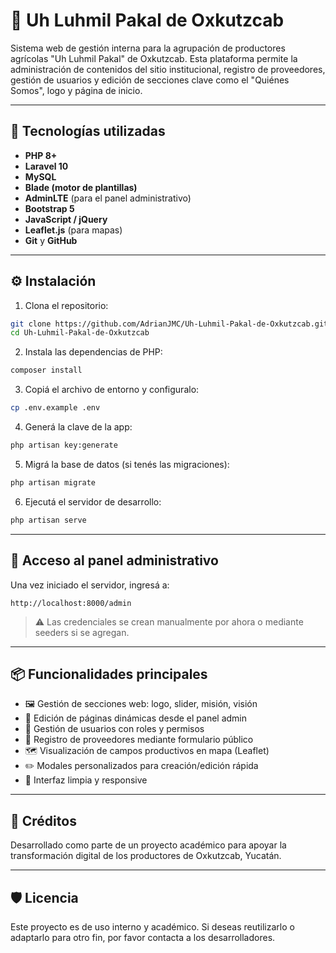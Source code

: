 # 🌱 Uh Luhmil Pakal de Oxkutzcab

Sistema web de gestión interna para la agrupación de productores agrícolas "Uh Luhmil Pakal" de Oxkutzcab. Esta plataforma permite la administración de contenidos del sitio institucional, registro de proveedores, gestión de usuarios y edición de secciones clave como el "Quiénes Somos", logo y página de inicio.

---

## 🚀 Tecnologías utilizadas

- **PHP 8+**
- **Laravel 10**
- **MySQL**
- **Blade (motor de plantillas)**
- **AdminLTE** (para el panel administrativo)
- **Bootstrap 5**
- **JavaScript / jQuery**
- **Leaflet.js** (para mapas)
- **Git** y **GitHub**

---

## ⚙️ Instalación

1. Clona el repositorio:

```bash
git clone https://github.com/AdrianJMC/Uh-Luhmil-Pakal-de-Oxkutzcab.git
cd Uh-Luhmil-Pakal-de-Oxkutzcab
```

2. Instala las dependencias de PHP:

```bash
composer install
```

3. Copiá el archivo de entorno y configuralo:

```bash
cp .env.example .env
```

4. Generá la clave de la app:

```bash
php artisan key:generate
```

5. Migrá la base de datos (si tenés las migraciones):

```bash
php artisan migrate
```

6. Ejecutá el servidor de desarrollo:

```bash
php artisan serve
```

---

## 🔐 Acceso al panel administrativo

Una vez iniciado el servidor, ingresá a:

```
http://localhost:8000/admin
```

> ⚠️ Las credenciales se crean manualmente por ahora o mediante seeders si se agregan.

---

## 📦 Funcionalidades principales

- 🖼️ Gestión de secciones web: logo, slider, misión, visión
- 📄 Edición de páginas dinámicas desde el panel admin
- 👥 Gestión de usuarios con roles y permisos
- 🧾 Registro de proveedores mediante formulario público
- 🗺️ Visualización de campos productivos en mapa (Leaflet)
- ✏️ Modales personalizados para creación/edición rápida
- 🎨 Interfaz limpia y responsive

---

## 🤝 Créditos

Desarrollado como parte de un proyecto académico para apoyar la transformación digital de los productores de Oxkutzcab, Yucatán.

---

## 🛡️ Licencia

Este proyecto es de uso interno y académico. Si deseas reutilizarlo o adaptarlo para otro fin, por favor contacta a los desarrolladores.